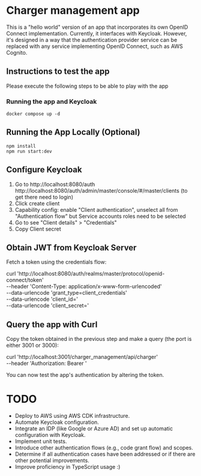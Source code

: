 # Charger management app

This is a "hello world" version of an app that incorporates its own OpenID Connect implementation. Currently, it interfaces with Keycloak. However, it's designed in a way that the authentication provider service can be replaced with any service implementing OpenID Connect, such as AWS Cognito.

## Instructions to test the app

Please execute the following steps to be able to play with the app

### Running the app and Keycloak
```
docker compose up -d
```

## Running the App Locally (Optional)
```
npm install
npm run start:dev
```
## Configure Keycloak

1. Go to http://localhost:8080/auth  http://localhost:8080/auth/admin/master/console/#/master/clients (to get there need to login)
2. Click create client
3. Capability config: enable "Client authentication", unselect all from "Authentication flow" but Service accounts roles need to be selected
4. Go to see "Client details" > "Credentials"
5. Copy Client secret

## Obtain JWT from Keycloak Server
Fetch a token using the credentials flow:

curl 'http://localhost:8080/auth/realms/master/protocol/openid-connect/token' \
--header 'Content-Type: application/x-www-form-urlencoded' \
--data-urlencode 'grant_type=client_credentials' \
--data-urlencode 'client_id=<client-name>' \
--data-urlencode 'client_secret=<secret-coppied>'

## Query the app with Curl
Copy the token obtained in the previous step and make a query (the port is either 3001 or 3000):

curl 'http://localhost:3001/charger_management/api/charger' \
--header 'Authorization: Bearer <token>'

You can now test the app's authentication by altering the token.

# TODO
- Deploy to AWS using AWS CDK infrastructure.
- Automate Keycloak configuration.
- Integrate an IDP (like Google or Azure AD) and set up automatic configuration with Keycloak.
- Implement unit tests.
- Introduce other authentication flows (e.g., code grant flow) and scopes.
- Determine if all authentication cases have been addressed or if there are other potential improvements.
- Improve proficiency in TypeScript usage :)



